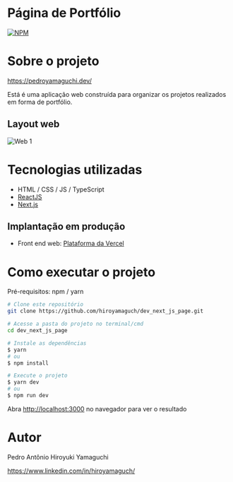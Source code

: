 # Página de Portfólio
[![NPM](https://img.shields.io/npm/l/react)](https://github.com/hiroyamaguch/dev_next_js_page/blob/main/LICENSE)

# Sobre o projeto
https://pedroyamaguchi.dev/

Está é uma aplicação web construída para organizar os projetos realizados em forma de portfólio.
## Layout web
![Web 1](https://github.com/hiroyamaguch/assets/tree/master/dev_page/web1.png)

# Tecnologias utilizadas
- HTML / CSS / JS / TypeScript
- [ReactJS](https://pt-br.reactjs.org/)
- [Next.js](https://nextjs.org/)
## Implantação em produção
- Front end web: [Plataforma da Vercel](https://vercel.com)

# Como executar o projeto
Pré-requisitos: npm / yarn

```bash
# Clone este repositório
git clone https://github.com/hiroyamaguch/dev_next_js_page.git

# Acesse a pasta do projeto no terminal/cmd
cd dev_next_js_page

# Instale as dependências
$ yarn
# ou
$ npm install

# Execute o projeto
$ yarn dev
# ou
$ npm run dev

```
Abra [http://localhost:3000](http://localhost:3000) no navegador para ver o resultado

# Autor

Pedro Antônio Hiroyuki Yamaguchi

https://www.linkedin.com/in/hiroyamaguch/
